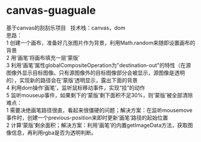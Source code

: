 # canvas-guaguale
基于canvas的刮刮乐项目  
技术栈：canvas，dom  
思路：  
1 创建一个画布，准备好几张图片作为背景，利用Math.random来随即设置画布的背景  
2 用‘画笔’将画布填充一层‘蒙版’  
3 利用‘画笔’属性globalCompositeOperation为"destination-out"的特性（在源图像外显示目标图像。只有源图像外的目标图像部分会被显示，源图像是透明的），实现新的路径会在‘蒙版’透明显示，露出下面的背景  
4 利用dom操作‘画笔’，监听鼠标移动事件，实现“挂”的动作  
5 监听mouseup事件，如果剩下的‘蒙版’剩下面积不足30%，则‘蒙版’被全部清除  
难点：  
1 需要决绝画笔路径很直，看起来很僵硬的问题；解决方案：在监听mousemove事件时，创建一个previous-position来即时更新‘画笔’路径的起始位置  
2 计算‘蒙版’剩余面积；解决方案：利用‘画笔’的内置getImageData方法，获取图像信息，再利用rgba是否为透明判断。  
